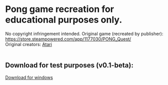 # Pong game recreation for educational purposes only. <br>
No copyright infringement intended. Original game (recreated by publisher): https://store.steampowered.com/app/1177030/PONG_Quest/ <br>
Original creators: [Atari](https://www.atari.com/)
<br>
<br>
## Download for test purposes (v0.1-beta): <br>
[Download for windows](https://github.com/Sudeep-Sharma0-0/pong-project/releases/download/release-v1.0/Release-v1.0.zip)
